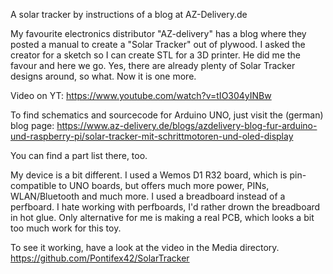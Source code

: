 A solar tracker by instructions of a blog at AZ-Delivery.de

My favourite electronics distributor "AZ-delivery" has a blog where they posted a manual to create a "Solar Tracker" out of plywood. I asked the creator for a sketch so I can create STL for a 3D printer. He did me the favour and here we go. Yes, there are already plenty of Solar Tracker designs around, so what. Now it is one more.

Video on YT:
https://www.youtube.com/watch?v=tIO304yINBw

To find schematics and sourcecode for Arduino UNO, just visit the (german) blog page: https://www.az-delivery.de/blogs/azdelivery-blog-fur-arduino-und-raspberry-pi/solar-tracker-mit-schrittmotoren-und-oled-display

You can find a part list there, too.

My device is a bit different. I used a Wemos D1 R32 board, which is pin-compatible to UNO boards, but offers much more power, PINs, WLAN/Bluetooth and much more. I used a breadboard instead of a perfboard. I hate working with perfboards, I'd rather drown the breadboard in hot glue. Only alternative for me is making a real PCB, which looks a bit too much work for this toy.

To see it working, have a look at the video in the Media directory. https://github.com/Pontifex42/SolarTracker
